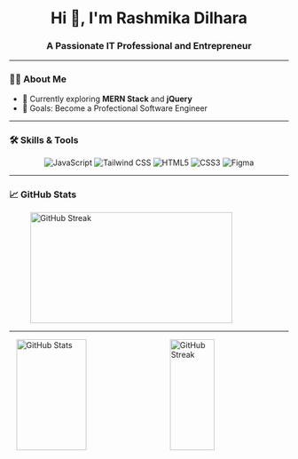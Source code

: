 <h1 align="center">Hi 👋, I'm Rashmika Dilhara</h1>
<h3 align="center">A Passionate IT Professional and Entrepreneur</h3>

---

### 👨‍💻 About Me  
- 🌱 Currently exploring **MERN Stack** and **jQuery**  
- 🎯 Goals: Become a Profectional Software Engineer


---
 
### 🛠 Skills & Tools  
<div align="center">
  <img src="https://img.shields.io/badge/JavaScript-323330?style=for-the-badge&logo=javascript&logoColor=F7DF1E" alt="JavaScript"/>
  <img src="https://img.shields.io/badge/TailwindCSS-06B6D4?style=for-the-badge&logo=tailwindcss&logoColor=white" alt="Tailwind CSS"/>
  <img src="https://img.shields.io/badge/HTML5-E34F26?style=for-the-badge&logo=html5&logoColor=white" alt="HTML5"/>
  <img src="https://img.shields.io/badge/CSS3-1572B6?style=for-the-badge&logo=css3&logoColor=white" alt="CSS3"/>
  <img src="https://img.shields.io/badge/Figma-F24E1E?style=for-the-badge&logo=figma&logoColor=white" alt="Figma"/>
</div>

---

### 📈 GitHub Stats  
<div style="display: flex; justify-content: space-around; align-items: center;" aling="center">
  <img src="https://github-readme-streak-stats.herokuapp.com/?user=RashmikaDil&theme=radical" alt="GitHub Streak" width="85%" height="200px"/>

</div>

---
<div style="display: flex; justify-content: space-around; align-items: center;">
  
 <img src="https://github-readme-stats.vercel.app/api?username=RashmikaDil&show_icons=true&theme=radical" alt="GitHub Stats" width="50%" height="200px"/>
  <img src="https://github-readme-stats.vercel.app/api/top-langs/?username=RashmikaDil&layout=compact&theme=radical" alt="GitHub Streak" width="40%" height="200px"/>

</div>

